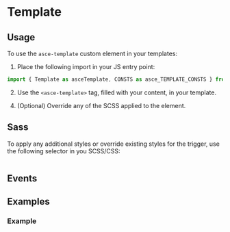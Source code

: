 <!-- TODO: Change 'Template' to component name -->
# Template

<!-- SIMPLIFIED W3C DEFINITION -->

<!-- DEFINITION OF THE COMPONENT FROM THE W3C WEBSITE -->

<!-- LINK TO FULL W3C WAI-ARIA SPEC -->

## Usage

<!-- TODO: Replace 'template' with component name -->
To use the `asce-template` custom element in your templates:

1) Place the following import in your JS entry point:

<!-- TODO: Replace 'template' with component name -->
```js
import { Template as asceTemplate, CONSTS as asce_TEMPLATE_CONSTS } from 'asce/components/template/template';
```

<!-- TODO: Replace 'template' with component name -->
2) Use the `<asce-template>` tag, filled with your content, in your template.

<!-- ADD IN ANY ADDITIONAL STEPS E.G. TRIGGER COMPONENTS -->

4) (Optional) Override any of the SCSS applied to the element.

## Sass

To apply any additional styles or override existing styles for the trigger, use the following selector in you SCSS/CSS:

<!-- STYLES WILL BE INJECTED AUTOMATICALLY FROM _template.scss -->
```scss
```

## Events

<!-- DOCUMENT CUSTOM EVENTS AND WHAT THEY SHOULD BE USED FOR -->

## Examples

<!-- TODO: Change 'Example' to more descriptive name -->
### Example

<!-- DESCRIBE WHAT THE EXAMPLE SHOWS AND WHY IT SHOULD BE USED THAT WAY -->

<!-- EXAMPLES WILL BE INJECTED AUTOMATICALLY IN ORDER FROM examples FOLDER -->
```html
```
